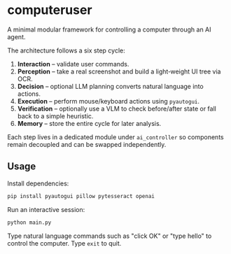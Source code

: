 # computeruser

A minimal modular framework for controlling a computer through an AI agent.

The architecture follows a six step cycle:

1. **Interaction** – validate user commands.
2. **Perception** – take a real screenshot and build a light‑weight UI tree via OCR.
3. **Decision** – optional LLM planning converts natural language into actions.
4. **Execution** – perform mouse/keyboard actions using `pyautogui`.
5. **Verification** – optionally use a VLM to check before/after state or fall back to a simple heuristic.
6. **Memory** – store the entire cycle for later analysis.

Each step lives in a dedicated module under `ai_controller` so components remain decoupled and can be swapped independently.

## Usage

Install dependencies:

```bash
pip install pyautogui pillow pytesseract openai
```

Run an interactive session:

```bash
python main.py
```


Type natural language commands such as "click OK" or "type hello" to control the computer. Type `exit` to quit.


